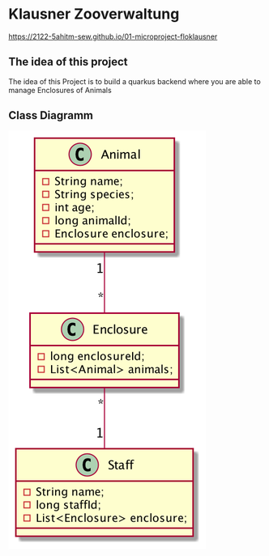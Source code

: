 # Klausner Zooverwaltung
https://2122-5ahitm-sew.github.io/01-microproject-floklausner

## The idea of this project 

The idea of this Project is to build a quarkus backend where you are able to manage Enclosures of Animals


## Class Diagramm
![image](asciidocs/images/cld.png)
